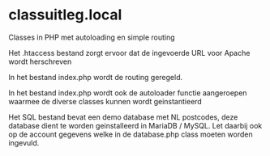 # classuitleg.local
Classes in PHP met autoloading en simple routing

Het .htaccess bestand zorgt ervoor dat de ingevoerde URL voor Apache wordt herschreven

In het bestand index.php wordt de routing geregeld.

In het bestand index.php wordt ook de autoloader functie aangeroepen waarmee de diverse classes kunnen wordt geinstantieerd

Het SQL bestand bevat een demo database met NL postcodes, deze database dient te worden geinstalleerd in MariaDB / MySQL. Let daarbij ook op de account gegevens welke 
in de database.php class moeten worden ingevuld.

